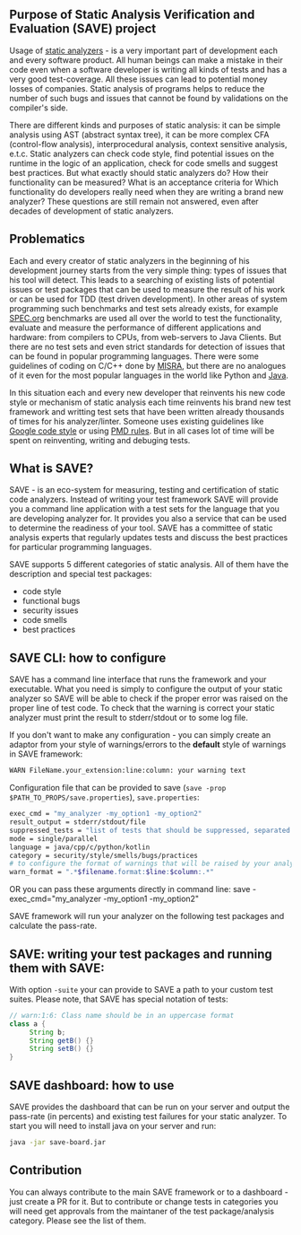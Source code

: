 ## Purpose of Static Analysis Verification and Evaluation (SAVE) project
Usage of [static analyzers](https://en.wikipedia.org/wiki/Static_program_analysis) - is a very important part of development each and every software product.
All human beings can make a mistake in their code even when a software developer is writing all kinds of tests and has a very good test-coverage.
All these issues can lead to potential money losses of companies. Static analysis of programs helps to reduce the number of such bugs and issues 
that cannot be found by validations on the compiler's side.

There are different kinds and purposes of static analysis: it can be simple analysis using AST (abstract syntax tree), it can be more complex CFA
(control-flow analysis), interprocedural analysis, context sensitive analysis, e.t.c. Static analyzers can check code style, find potential issues on the runtime in
the logic of an application, check for code smells and suggest best practices. But what exactly should static analyzers do? How their functionality can be measured?
What is an acceptance criteria for Which functionality do developers really need when they are writing a brand new analyzer? These questions are still remain not answered,
even after decades of development of static analyzers. 

## Problematics
Each and every creator of static analyzers in the beginning of his development journey starts
from the very simple thing: types of issues that his tool will detect. This leads to a searching of existing lists of potential issues or test packages that can be used to 
measure the result of his work or can be used for TDD (test driven development). In other areas of system programming such benchmarks and test sets already exists,
for example [SPEC.org](http://spec.org/benchmarks.html) benchmarks are used all over the world to test the functionality, evaluate and measure the performance of different applications
and hardware: from compilers to CPUs, from web-servers to Java Clients. But there are no test sets and even strict standards for detection of issues that can be found in
popular programming languages. There were some guidelines of coding on C/C++ done by [MISRA](https://www.misra.org.uk/), but there are no analogues of it even for the most popular
languages in the world like Python and [Java](https://stackoverflow.com/questions/6050618/is-there-a-java-equivalent-to-misra-c).
 
In this situation each and every new developer that reinvents his new code style or mechanism of static analysis each time reinvents his brand new test framework and writting test sets
that have been written already thousands of times for his analyzer/linter. Someone uses existing guidelines like [Google code style](https://google.github.io/styleguide/javaguide.html)
or using [PMD rules](https://pmd.github.io/). But in all cases lot of time will be spent on reinventing, writing and debuging tests.

## What is SAVE?
SAVE - is an eco-system for measuring, testing and certification of static code analyzers. Instead of writing your test framework SAVE will provide you a command line application with a
test sets for the language that you are developing analyzer for. It provides you also a service that can be used to determine the readiness of your tool. SAVE has a committee of static analysis experts
that regularly updates tests and discuss the best practices for particular programming languages.

SAVE supports 5 different categories of static analysis. All of them have the description and special test packages:
- code style 
- functional bugs
- security issues
- code smells
- best practices 

## SAVE CLI: how to configure 
SAVE has a command line interface that runs the framework and your executable. What you need is simply to configure the output of your static analyzer so SAVE will be able to
check if the proper error was raised on the proper line of test code. To check that the warning is correct your static analyzer must print the result to stderr/stdout or to some log file.
 
 
If you don't want to make any configuration - you can simply create an adaptor from your style of warnings/errors to the **default** style of warnings in SAVE framework:
```bash
WARN FileName.your_extension:line:column: your warning text 
``` 

Configuration file that can be provided to save (`save -prop $PATH_TO_PROPS/save.properties`), `save.properties`:
```bash
exec_cmd = "my_analyzer -my_option1 -my_option2"
result_output = stderr/stdout/file
suppressed_tests = "list of tests that should be suppressed, separated by comma"
mode = single/parallel
language = java/cpp/c/python/kotlin
category = security/style/smells/bugs/practices
# to configure the format of warnings that will be raised by your analyzer
warn_format = ".*$filename.format:$line:$column:.*" 
```

OR you can pass these arguments directly in command line:
save -exec_cmd="my_analyzer -my_option1 -my_option2"

SAVE framework will run your analyzer on the following test packages and calculate the pass-rate. 

## SAVE: writing your test packages and running them with SAVE:
With option `-suite` your can provide to SAVE a path to your custom test suites. 
Please note, that SAVE has special notation of tests:
```java
// warn:1:6: Class name should be in an uppercase format
class a {
     String b;
     String getB() {}
     String setB() {}
}
```

## SAVE dashboard: how to use
SAVE provides the dashboard that can be run on your server and output the pass-rate (in percents) and existing test failures for your static analyzer.
To start you will need to install java on your server and run:
```bash
java -jar save-board.jar
``` 

## Contribution
You can always contribute to the main SAVE framework or to a dashboard - just create a PR for it. But to contribute or change tests in categories you will need get approvals from 
the maintaner of the test package/analysis category. Please see the list of them.  




 

